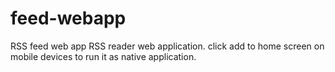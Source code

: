 # feed-webapp
RSS feed web app
RSS reader web application. click add to home screen on mobile devices to run it as native application.
